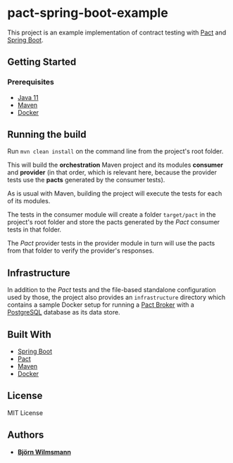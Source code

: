 # pact-spring-boot-example

This project is an example implementation of contract testing with [Pact](https://pact.io/)
and [Spring Boot](https://spring.io/projects/spring-boot).

## Getting Started

### Prerequisites

* [Java 11](https://www.oracle.com/java/technologies/javase-jdk11-downloads.html)
* [Maven](https://maven.apache.org/)
* [Docker](https://www.docker.com/)

## Running the build

Run ```mvn clean install``` on the command line from the project's root folder.

This will build the **orchestration** Maven project and its modules **consumer** and **provider** (in that order, which
is relevant here, because the provider tests use the **pacts** generated by the consumer tests).

As is usual with Maven, building the project will execute the tests for each of its modules.

The tests in the consumer module will create a folder `target/pact` in the project's root folder and store the pacts
generated by the *Pact* consumer tests in that folder.

The *Pact* provider tests in the provider module in turn will use the pacts from that folder to verify the provider's
responses.

## Infrastructure

In addition to the *Pact* tests and the file-based standalone configuration used by those, the project also provides
an `infrastructure` directory which contains a sample Docker setup for running
a [Pact Broker](https://github.com/pact-foundation/pact_broker)
with a [PostgreSQL](https://www.postgresql.org/) database as its data store.

## Built With

* [Spring Boot](https://projects.spring.io/spring-boot/)
* [Pact](https://pact.io/)
* [Maven](https://maven.apache.org/)
* [Docker](https://www.docker.com/)

## License

MIT License

## Authors

* **[Björn Wilmsmann](https://bjoernkw.com)**
